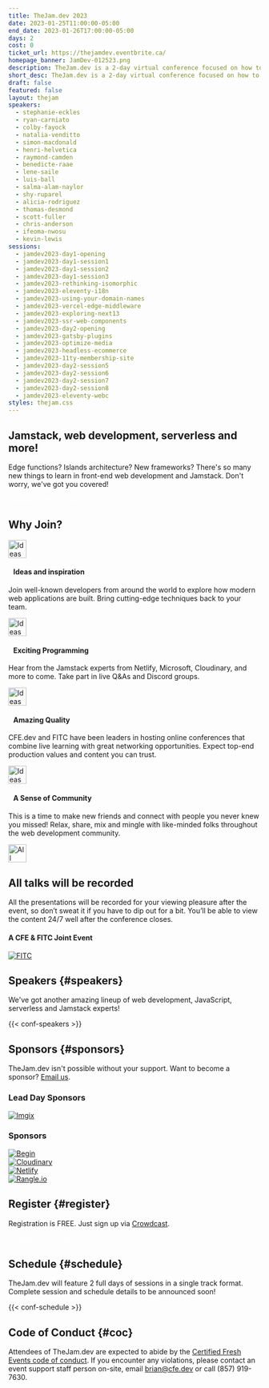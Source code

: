```yaml
---
title: TheJam.dev 2023
date: 2023-01-25T11:00:00-05:00
end_date: 2023-01-26T17:00:00-05:00
days: 2
cost: 0
ticket_url: https://thejamdev.eventbrite.ca/
homepage_banner: JamDev-012523.png
description: TheJam.dev is a 2-day virtual conference focused on how to build modern web applications using Jamstack, serverless and more.
short_desc: TheJam.dev is a 2-day virtual conference focused on how to build modern web applications using Jamstack, serverless and more
draft: false
featured: false
layout: thejam
speakers:
  - stephanie-eckles
  - ryan-carniato
  - colby-fayock
  - natalia-venditto
  - simon-macdonald
  - henri-helvetica
  - raymond-camden
  - benedicte-raae
  - lene-saile
  - luis-ball
  - salma-alam-naylor
  - shy-ruparel
  - alicia-rodriguez
  - thomas-desmond
  - scott-fuller
  - chris-anderson
  - ifeoma-nwosu
  - kevin-lewis
sessions:
  - jamdev2023-day1-opening
  - jamdev2023-day1-session1
  - jamdev2023-day1-session2
  - jamdev2023-day1-session3
  - jamdev2023-rethinking-isomorphic
  - jamdev2023-eleventy-i18n
  - jamdev2023-using-your-domain-names
  - jamdev2023-vercel-edge-middleware
  - jamdev2023-exploring-next13
  - jamdev2023-ssr-web-components
  - jamdev2023-day2-opening
  - jamdev2023-gatsby-plugins
  - jamdev2023-optimize-media
  - jamdev2023-headless-ecommerce
  - jamdev2023-11ty-membership-site
  - jamdev2023-day2-session5
  - jamdev2023-day2-session6
  - jamdev2023-day2-session7
  - jamdev2023-day2-session8
  - jamdev2023-eleventy-webc
styles: thejam.css
---
```


## Jamstack, web development, serverless and more!

Edge functions? Islands architecture? New frameworks? There's so many new things to learn in front-end web development and Jamstack. Don't worry, we've got you covered!

<div class="mt-8 mb-8 flex items-center justify-center w-full">
<a class="button" style="text-decoration:none;color:#FFF" href="https://www.crowdcast.io/e/jamdev23" target="_blank">
 Register FREE Today!
</a>
</div>

## Why Join?

<div class="container px-6 mx-auto mt-8">
  <div class="grid gap-8 lg:grid-cols-2">
    <article>
      <div class="flex items-center mb-8">
      <p><img src="/img/thejam/iconmonstr-idea-7-1.svg" alt="Ideas and Inspiration" width="36" height="36"></p>
      <h4 style="margin-left:.7em">Ideas and inspiration</h4>
      </div>
      <p class="text-base">Join well-known developers from around the world to explore how modern web applications are built. Bring cutting-edge techniques back to your team.</p>
    </article>
    <article>
      <div class="flex items-center mb-8">
      <p><img src="/img/thejam/iconmonstr-rocket-14-1.svg" alt="Ideas and Inspiration" width="36" height="36"></p>
      <h4 style="margin-left:.7em">Exciting Programming</h4>
      </div>
      <p class="text-base">Hear from the Jamstack experts from Netlify, Microsoft, Cloudinary, and more to come. Take part in live Q&As and Discord groups.</p>
    </article>
    <article>
      <div class="flex items-center mb-8">
      <p><img src="/img/thejam/iconmonstr-thumb-15-1.svg" alt="Ideas and Inspiration" width="36" height="36"></p>
      <h4 style="margin-left:.7em">Amazing Quality</h4>
      </div>
      <p class="text-base">CFE.dev and FITC have been leaders in hosting online conferences that combine live learning with great networking opportunities. Expect top-end production values and content you can trust.</p>
    </article>
    <article>
      <div class="flex items-center mb-8">
      <p><img src="/img/thejam/iconmonstr-friend-3-1.svg" alt="Ideas and Inspiration" width="36" height="36"></p>
      <h4 style="margin-left:.7em">A Sense of Community</h4>
      </div>
      <p class="text-base">This is a time to make new friends and connect with people you never knew you missed! Relax, share, mix and mingle with like-minded folks throughout the web development community.</p>
    </article>
  </div>
</div>

<section class="mt-20 border border-gray-300 rounded hover:shadow-xl anim">
  <div class="flex flex-col items-center justify-center p-6 pt-6 pb-4 text-center rounded highlight-pattern-signal">
    <span class="flex items-center justify-center flex-shrink-0 w-24 h-24 mr-4 -mt-20 rounded-full bg-lightBlue" aria-hidden="true">
      <img src="/img/thejam/iconmonstr-video-camera-1-1.svg" alt="All talks will be recorded" width="36" height="36">
    </span>
    <h2 class="mt-4 mb-2 text-3xl font-bold leading-tight text-blue">All talks will be recorded</a></h2>
  </div>
  <div class="p-6">
    All the presentations will be recorded for your viewing pleasure after the event, so don’t sweat it if you have to dip out for a bit. You’ll be able to view the content 24/7 well after the conference closes.
  </div>
</section>

#### A CFE & FITC Joint Event

[![FITC](/img/sponsors/fitc.png)](https://fitc.ca)

## Speakers {#speakers}

We've got another amazing lineup of web development, JavaScript, serverless and Jamstack experts!

{{< conf-speakers >}}

## Sponsors {#sponsors}

TheJam.dev isn't possible without your support. Want to become a sponsor? [Email us](mailto:brian@cfe.dev).

<section>
    <h3 id="lead-day-sponsors" class="mb-6">Lead Day Sponsors</h3>
    <div class="flex mb-6 grid gap-8 lg:grid-cols-2">
        <article class="flex flex-row items-center">
            <div>
                <a href="https://imgix.com/"><img src="https://d33wubrfki0l68.cloudfront.net/6d76c812b4b8b4f1d974c6409964ae40614451f7/2c48d/img/sponsors/imgix.png" alt="Imgix"></a>
            </div>
        </article>
    </div>
    <h3 id="sponsors-1" class="mb-6">Sponsors</h3>
    <div class="flex mb-6 grid gap-8 lg:grid-cols-2">
        <article class="flex flex-row items-center">
            <div>
                <a href="https://begin.com/"><img src="/img/sponsors/begin.png" alt="Begin"></a>
            </div>
        </article>
        <article class="flex flex-row items-center">
            <div>
                <a href="https://cloudinary.com/">
                    <img src="/img/sponsors/Cloudinary.png" alt="Cloudinary" />
                </a>
            </div>
        </article>
        <article class="flex flex-row items-center">
            <div>
                <a href="https://netlify.com/"><img src="/img/sponsors/netlify.png" alt="Netlify"></a>
            </div>
        </article>
        <article class="flex flex-row items-center">
            <div>
                <a href="https://hubs.li/Q01x6D_20"><img src="/img/sponsors/rangle.png" alt="Rangle.io"></a>
            </div>
        </article>
    </div>
</section>

## Register {#register}

Registration is FREE. Just sign up via [Crowdcast](https://www.crowdcast.io/e/jamdev23).

<div class="mt-8 mb-8 flex items-center justify-center w-full">
<a class="button" style="text-decoration:none;color:#FFF" href="https://www.crowdcast.io/e/jamdev23">
 Register Free Today!
</a>
</div>

## Schedule {#schedule}

TheJam.dev will feature 2 full days of sessions in a single track format. Complete session and schedule details to be announced soon!

{{< conf-schedule >}}

## Code of Conduct {#coc}

Attendees of TheJam.dev are expected to abide by the [Certified Fresh Events code of conduct](/conduct). If you encounter any violations, please contact an event support staff person on-site, email [brian@cfe.dev](mailto:brian@cfe.dev) or call (857) 919-7630.
